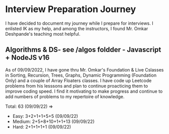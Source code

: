 # Interview Preparation Journey
I have decided to document my journey while I prepare for interviews.  I enlisted IK as my help, and among the instructors, I found Mr. Omkar Deshpande's teaching most helpful. 

## Algorithms & DS- see /algos foldder - Javascript + NodeJS v16

As of 09/09/2022, I have gone thru Mr. Omkar's Foundation & Live Cslasses in Sorting, Recursion, Trees, Graphs, Dynamic Programming (Foundation Only) and a couple of Array Floaters classes.  I have code up Leetcode problems from his lesssons and plan to continue proacticing them to improve coding speed.  I find it motivating to make progress and continue to add numbers of problems to my repertoire of knowledge.

Total: 63 (09/09/22) => 
- Easy: 3+2+1+1+5+5 (09/09/22)
- Medium: 2+5+8+10+1+1+13 (09/09/22)
- Hard: 2+1+1+1+1 (09/09/22)
